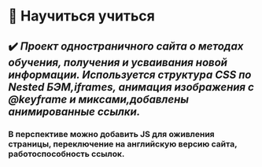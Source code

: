 # :book: Научиться учиться
## :heavy_check_mark: ***Проект одностраничного сайта о методах обучения, получения и усваивания новой информации. Используется структура CSS по Nested БЭМ,iframes, анимация изображения с @keyframe и миксами,добавлены анимированные ссылки.***
### В перспективе можно добавить JS для оживления страницы, переключение на английскую версию сайта, работоспособность ссылок.

